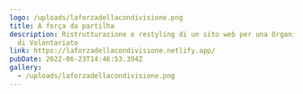 ```yaml
---
logo: /uploads/laforzadellacondivisione.png
title: A força da partilha
description: Ristrutturazione e restyling di un sito web per una Organizzazione
  di Volontariato
link: https://laforzadellacondivisione.netlify.app/
pubDate: 2022-06-23T14:46:53.394Z
gallery:
  - /uploads/laforzadellacondivisione.png
---
```


